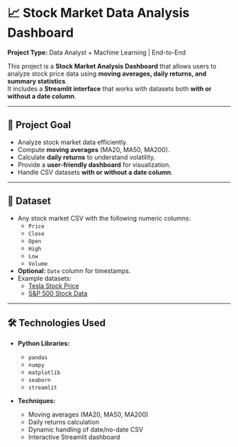 # 📈 Stock Market Data Analysis Dashboard

**Project Type:** Data Analyst + Machine Learning | End-to-End  

This project is a **Stock Market Analysis Dashboard** that allows users to analyze stock price data using **moving averages, daily returns, and summary statistics**.  
It includes a **Streamlit interface** that works with datasets both **with or without a date column**.

---

## 🚀 Project Goal

- Analyze stock market data efficiently.
- Compute **moving averages** (MA20, MA50, MA200).
- Calculate **daily returns** to understand volatility.
- Provide a **user-friendly dashboard** for visualization.
- Handle CSV datasets **with or without a date column**.

---

## 📂 Dataset

- Any stock market CSV with the following numeric columns:
  - `Price`
  - `Close`
  - `Open`
  - `High`
  - `Low`
  - `Volume`
- **Optional:** `Date` column for timestamps.
- Example datasets:
  - [Tesla Stock Price](https://www.kaggle.com/datasets/timoboz/tesla-stock-data-from-2010-to-2020)
  - [S&P 500 Stock Data](https://www.kaggle.com/datasets/camnugent/sandp500)

---

## 🛠️ Technologies Used

- **Python Libraries:**
  - `pandas`
  - `numpy`
  - `matplotlib`
  - `seaborn`
  - `streamlit`

- **Techniques:**
  - Moving averages (MA20, MA50, MA200)
  - Daily returns calculation
  - Dynamic handling of date/no-date CSV
  - Interactive Streamlit dashboard
